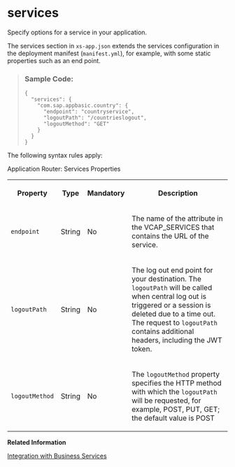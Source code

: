 <!-- loio92741fa5b21647b9912dc5de698ca5bf -->

# services

Specify options for a service in your application.



The services section in `xs-app.json` extends the services configuration in the deployment manifest \(`manifest.yml`\), for example, with some static properties such as an end point.

> ### Sample Code:  
> ```
> {
>   "services": {
>     "com.sap.appbasic.country": {
>       "endpoint": "countryservice",
>       "logoutPath": "/countrieslogout",
>       "logoutMethod": "GET"
>     }
>   }
> }
> ```

The following syntax rules apply:

<a name="loio92741fa5b21647b9912dc5de698ca5bf__table_ddv_cnn_tt"/>Application Router: Services Properties


<table>
<tr>
<th>

Property



</th>
<th>

Type



</th>
<th>

Mandatory



</th>
<th>

Description



</th>
</tr>
<tr>
<td>

`endpoint`



</td>
<td>

String



</td>
<td>

No



</td>
<td>

The name of the attribute in the VCAP\_SERVICES that contains the URL of the service.



</td>
</tr>
<tr>
<td>

 `logoutPath` 



</td>
<td>

String



</td>
<td>

No



</td>
<td>

The log out end point for your destination. The `logoutPath` will be called when central log out is triggered or a session is deleted due to a time out. The request to `logoutPath` contains additional headers, including the JWT token.



</td>
</tr>
<tr>
<td>

 `logoutMethod` 



</td>
<td>

String



</td>
<td>

No



</td>
<td>

The `logoutMethod` property specifies the HTTP method with which the `logoutPath` will be requested, for example, POST, PUT, GET; the default value is POST



</td>
</tr>
</table>

**Related Information**  


[Integration with Business Services](Integration_with_Business_Services_f6337cd.md "Application router supports integration with Business Services, which are a flavor of reuse-services.")

